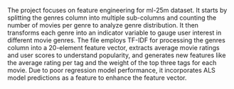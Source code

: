 The project focuses on feature engineering for ml-25m dataset. It starts by splitting the genres column into multiple sub-columns and counting the number of movies per genre to analyze genre distribution. It then transforms each genre into an indicator variable to gauge user interest in different movie genres. The file employs TF-IDF for processing the genres column into a 20-element feature vector, extracts average movie ratings and user scores to understand popularity, and generates new features like the average rating per tag and the weight of the top three tags for each movie. Due to poor regression model performance, it incorporates ALS model predictions as a feature to enhance the feature vector.
